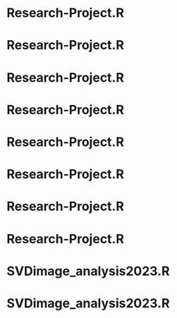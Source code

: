 # Research-Project.R
# Research-Project.R
# Research-Project.R
# Research-Project.R
# Research-Project.R
# Research-Project.R
# Research-Project.R
# Research-Project.R
# SVDimage_analysis2023.R
# SVDimage_analysis2023.R
